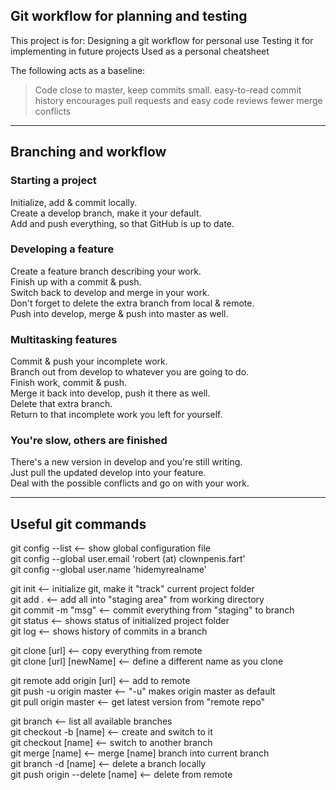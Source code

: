 

## Git workflow for planning and testing

This project is for:
  Designing a git workflow for personal use
  Testing it for implementing in future projects
  Used as a personal cheatsheet


The following acts as a baseline:
> Code close to master, keep commits small.
>   easy-to-read commit history
>   encourages pull requests and easy code reviews
>   fewer merge conflicts

-----

## Branching and workflow

### Starting a project
Initialize, add & commit locally.  
Create a develop branch, make it your default.  
Add and push everything, so that GitHub is up to date.  

### Developing a feature
Create a feature branch describing your work.  
Finish up with a commit & push.  
Switch back to develop and merge in your work.  
Don't forget to delete the extra branch from local & remote.  
Push into develop, merge & push into master as well.  

### Multitasking features
Commit & push your incomplete work.  
Branch out from develop to whatever you are going to do.  
Finish work, commit & push.  
Merge it back into develop, push it there as well.  
Delete that extra branch.  
Return to that incomplete work you left for yourself.  

### You're slow, others are finished
There's a new version in develop and you're still writing.  
Just pull the updated develop into your feature.  
Deal with the possible conflicts and go on with your work.  

-----

## Useful git commands
git config --list	<-- show global configuration file  
git config --global user.email 'robert (at) clownpenis.fart'  
git config --global user.name 'hidemyrealname'  

git init			<-- initialize git, make it "track" current project folder  
git add .			<-- add all into "staging area" from working directory  
git commit -m "msg"	<-- commit everything from "staging" to branch  
git status			<-- shows status of initialized project folder  
git log				<-- shows history of commits in a branch  

git clone [url]  			<-- copy everything from remote  
git clone [url] [newName]	<-- define a different name as you clone  

git remote add origin [url]	<-- add to remote  
git push -u origin master	<-- "-u" makes origin master as default  
git pull origin master		<-- get latest version from "remote repo"  

git branch						<-- list all available branches  
git checkout -b [name]			<-- create and switch to it  
git checkout [name]				<-- switch to another branch  
git merge [name]				<-- merge [name] branch into current branch  
git branch -d [name]			<-- delete a branch locally  
git push origin --delete [name]	<-- delete from remote


